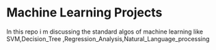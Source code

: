 # Machine Learning Projects
In this repo i m discussing the standard algos of machine learning like SVM,Decision_Tree ,Regression_Analysis,Natural_Language_processing

